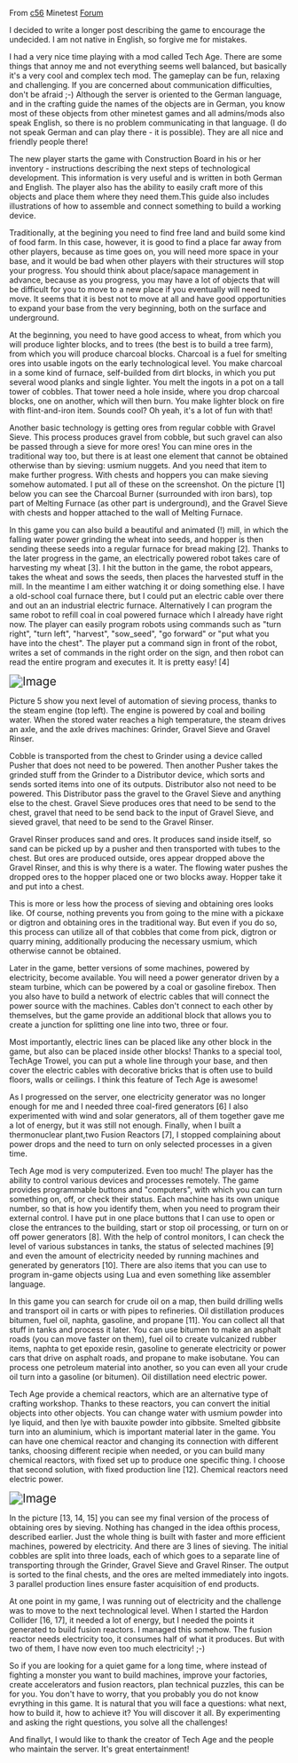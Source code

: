 From [c56](https://forum.minetest.net/memberlist.php?mode=viewprofile&u=29520) Minetest [Forum](https://forum.minetest.net/viewtopic.php?p=414865#p414865)



I decided to write a longer post describing the game to encourage the undecided. I am not native in English, so forgive me for mistakes.

I had a very nice time playing with a mod called Tech Age. There are some things that annoy me and not everything seems well balanced, but basically it's a very cool and complex tech mod. The gameplay can be fun, relaxing and challenging. If you are concerned about communication difficulties, don't be afraid ;-) Although the server is oriented to the German language, and in the crafting guide the names of the objects are in German, you know most of these objects from other minetest games and all admins/mods also speak English, so there is no problem communicating in that language. (I do not speak German and can play there - it is possible). They are all nice and friendly people there!

The new player starts the game with Construction Board in his or her inventory - instructions describing the next steps of technological development. This information is very useful and is written in both German and English. The player also has the ability to easily craft more of this objects and place them where they need them.This guide also includes illustrations of how to assemble and connect something to build a working device.

Traditionally, at the begining you need to find free land and build some kind of food farm. In this case, however, it is good to find a place far away from other players, because as time goes on, you will need more space in your base, and it would be bad when other players with their structures will stop your progress. You should think about place/sapace management in advance, because as you progress, you may have a lot of objects that will be difficult for you to move to a new place if you eventually will need to move. It seems that it is best not to move at all and have good opportunities to expand your base from the very beginning, both on the surface and underground.

At the beginning, you need to have good access to wheat, from which you will produce lighter blocks, and to trees (the best is to build a tree farm), from which you will produce charcoal blocks. Charcoal is a fuel for smelting ores into usable ingots on the early technological level. You make charcoal in a some kind of furnace, self-builded from dirt blocks, in which you put several wood planks and single lighter. You melt the ingots in a pot on a tall tower of cobbles. That tower need a hole inside, where you drop charcoal blocks, one on another, which will then burn. You make lighter block on fire with flint-and-iron item. Sounds cool? Oh yeah, it's a lot of fun with that!

Another basic technology is getting ores from regular cobble with Gravel Sieve. This process produces gravel from cobble, but such gravel can also be passed through a sieve for more ores! You can mine ores in the traditional way too, but there is at least one element that cannot be obtained otherwise than by sieving: usmium nuggets. And you need that item to make further progress. With chests and hoppers you can make sieving somehow automated. I put all of these on the screenshot. On the picture [1] below you can see the Charcoal Burner (surrounded with iron bars), top part of Melting Furnace (as other part is underground), and the Gravel Sieve with chests and hopper attached to the wall of Melting Furnace.

In this game you can also build a beautiful and animated (!) mill, in which the falling water power grinding the wheat into seeds, and hopper is then sending theese seeds into a regular furnace for bread making [2]. Thanks to the later progress in the game, an electrically powered robot takes care of harvesting my wheat [3]. I hit the button in the game, the robot appears, takes the wheat and sows the seeds, then places the harvested stuff in the mill. In the meantime I am either watching it or doing something else. I have a old-school coal furnace there, but I could put an electric cable over there and out an an industrial electric furnace. Alternatively I can program the same robot to refill coal in coal powered furnace which I already have right now. The player can easily program robots using commands such as "turn right", "turn left", "harvest", "sow_seed", "go forward" or "put what you have into the chest". The player put a command sign in front of the robot, writes a set of commands in the right order on the sign, and then robot can read the entire program and executes it. It is pretty easy! [4]

<img src="https://i.ibb.co/tH7wG62/pic01.png" alt="Image" style="zoom:150%;" />

Picture 5 show you next level of automation of sieving process, thanks to the steam engine (top left). The engine is powered by coal and boiling water. When the stored water reaches a high temperature, the steam drives an axle, and the axle drives machines: Grinder, Gravel Sieve and Gravel Rinser.

Cobble is transported from the chest to Grinder using a device called Pusher that does not need to be powered. Then another Pusher takes the grinded stuff from the Grinder to a Distributor device, which sorts and sends sorted items into one of its outputs. Distributor also not need to be powered. This Distributor pass the gravel to the Gravel Sieve and anything else to the chest. Gravel Sieve produces ores that need to be send to the chest, gravel that need to be send back to the input of Gravel Sieve, and sieved gravel, that need to be send to the Gravel Rinser.

Gravel Rinser produces sand and ores. It produces sand inside itself, so sand can be picked up by a pusher and then transported with tubes to the chest. But ores are produced outside, ores appear dropped above the Gravel Rinser, and this is why there is a water. The flowing water pushes the dropped ores to the hopper placed one or two blocks away. Hopper take it and put into a chest.

This is more or less how the process of sieving and obtaining ores looks like. Of course, nothing prevents you from going to the mine with a pickaxe or digtron and obtaining ores in the traditional way. But even if you do so, this process can utilize all of that cobbles that come from pick, digtron or quarry mining, additionally producing the necessary usmium, which otherwise cannot be obtained.

Later in the game, better versions of some machines, powered by electricity, become available. You will need a power generator driven by a steam turbine, which can be powered by a coal or gasoline firebox. Then you also have to build a network of electric cables that will connect the power source with the machines. Cables don't connect to each other by themselves, but the game provide an additional block that allows you to create a junction for splitting one line into two, three or four.

Most importantly, electric lines can be placed like any other block in the game, but also can be placed inside other blocks! Thanks to a special tool, TechAge Trowel, you can put a whole line through your base, and then cover the electric cables with decorative bricks that is often use to build floors, walls or ceilings. I think this feature of Tech Age is awesome!

As I progressed on the server, one electricity generator was no longer enough for me and I needed three coal-fired generators [6] I also experimented with wind and solar generators, all of them together gave me a lot of energy, but it was still not enough. Finally, when I built a thermonuclear plant,two Fusion Reactors [7], I stopped complaining about power drops and the need to turn on only selected processes in a given time.

Tech Age mod is very computerized. Even too much! The player has the ability to control various devices and processes remotely. The game provides programmable buttons and "computers", with which you can turn something on, off, or check their status. Each machine has its own unique number, so that is how you identify them, when you need to program their external control. I have put in one place buttons that I can use to open or close the entrances to the building, start or stop oil processing, or turn on or off power generators [8]. With the help of control monitors, I can check the level of various substances in tanks, the status of selected machines [9] and even the amount of electricity needed by running machines and generated by generators [10]. There are also items that you can use to program in-game objects using Lua and even something like assembler language.

In this game you can search for crude oil on a map, then build drilling wells and transport oil in carts or with pipes to refineries. Oil distillation produces bitumen, fuel oil, naphta, gasoline, and propane [11]. You can collect all that stuff in tanks and process it later. You can use bitumen to make an asphalt roads (you can move faster on them), fuel oil to create vulcanized rubber items, naphta to get epoxide resin, gasoline to generate electricity or power cars that drive on asphalt roads, and propane to make isobutane. You can process one petroleum material into another, so you can even all your crude oil turn into a gasoline (or bitumen). Oil distillation need electric power.

Tech Age provide a chemical reactors, which are an alternative type of crafting workshop. Thanks to these reactors, you can convert the initial objects into other objects. You can change water with usmium powder into lye liquid, and then lye with bauxite powder into gibbsite. Smelted gibbsite turn into an aluminium, which is important material later in the game. You can have one chemical reactor and changing its connection with different tanks, choosing different recipie when needed, or you can build many chemical reactors, with fixed set up to produce one specific thing. I choose that second solution, with fixed production line [12]. Chemical reactors need electric power.

<img src="https://i.ibb.co/HnY1QSF/pic02.png" alt="Image" style="zoom:150%;" />

In the picture [13, 14, 15] you can see my final version of the process of obtaining ores by sieving. Nothing has changed in the idea of ​​this process, described earlier. Just the whole thing is built with faster and more efficient machines, powered by electricity. And there are 3 lines of sieving. The initial cobbles are split into three loads, each of which goes to a separate line of transporting through the Grinder, Gravel Sieve and Gravel Rinser. The output is sorted to the final chests, and the ores are melted immediately into ingots. 3 parallel production lines ensure faster acquisition of end products.

At one point in my game, I was running out of electricity and the challenge was to move to the next technological level. When I started the Hardon Collider [16, 17], it needed a lot of energy, but I needed the points it generated to build fusion reactors. I managed this somehow. The fusion reactor needs electricity too, it consumes half of what it produces. But with two of them, I have now even too much electricity! ;-)

So if you are looking for a quiet game for a long time, where instead of fighting a monster you want to build machines, improve your factories, create accelerators and fusion reactors, plan technical puzzles, this can be for you. You don't have to worry, that you probably you do not know evrything in this game. It is natural that you will face a questions: what next, how to build it, how to achieve it? You will discover it all. By experimenting and asking the right questions, you solve all the challenges!

And finallyt, I would like to thank the creator of Tech Age and the people who maintain the server. It's great entertainment!
